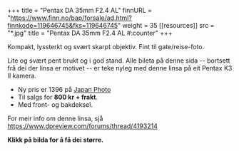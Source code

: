 +++
title = "Pentax DA 35mm F2.4 AL"
finnURL = "https://www.finn.no/bap/forsale/ad.html?finnkode=119646745&fks=119646745"
weight = 35
[[resources]]
src = "*.jpg"
title = "Pentax DA 35mm F2.4 AL #:counter"
+++

Kompakt, lyssterkt og svært skarpt objektiv. Fint til gate/reise-foto.

 <!--more--> 

Lite og svært pent brukt og i god stand. Alle bileta på denne sida -- bortsett frå dei der linsa er motivet -- er teke nyleg med denne linsa på eit Pentax K3 II kamera.

* Ny pris er 1396 på [Japan Photo](https://www.japanphoto.no/pentax-smc-da-35mm-f-24-al)
* Til salgs for **800 kr + frakt**.
* Med front- og bakdeksel.

For meir info om denne linsa, sjå https://www.dpreview.com/forums/thread/4193214

**Klikk på bilda for å få dei større.**

